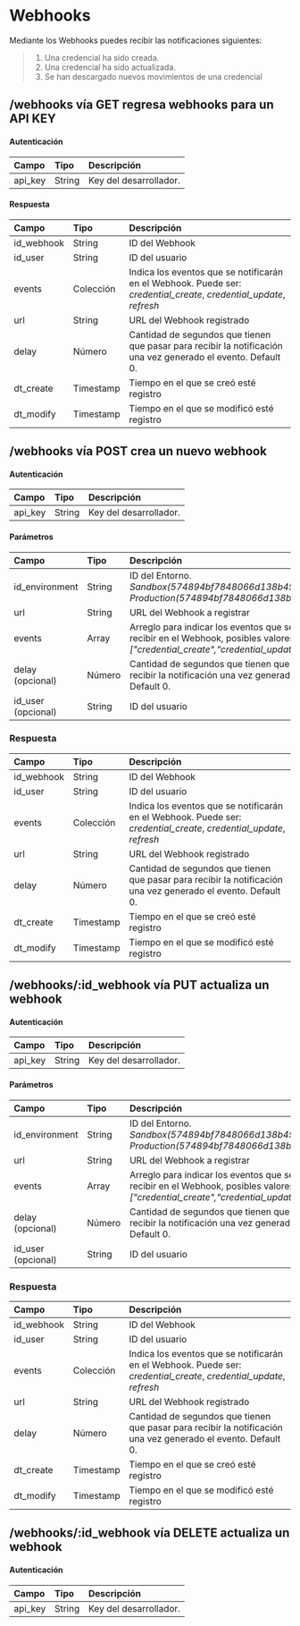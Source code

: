 
Webhooks
===================
Mediante los Webhooks puedes recibir las notificaciones siguientes:
>1. Una credencial ha sido creada.
>2. Una credencial ha sido actualizada.
>3. Se han descargado nuevos movimientos de una credencial

/webhooks vía GET regresa webhooks para un API KEY
-------------------

#### Autenticación

| Campo     | Tipo | Descripción   |
| :------- | :---- | :--- |
| api_key | String | Key del desarrollador.    |

#### Respuesta
	 
| Campo     | Tipo | Descripción   |
| :------- | :---- | :--- |
| id_webhook | String |  ID del Webhook    |
| id_user    | String   |  ID del usuario   |
| events     | Colección    |  Indica los eventos que se notificarán en el Webhook. Puede ser: _credential_create_, _credential_update_, _refresh_  |
| url     | String    |  URL del Webhook registrado  |
| delay     | Número    |  Cantidad de segundos que tienen que pasar para recibir la notificación una vez generado el evento. Default 0.  |
| dt_create     | Timestamp    |  Tiempo en el que se creó esté registro  |
| dt_modify     | Timestamp    |  Tiempo en el que se modificó esté registro  |

/webhooks vía POST crea un nuevo webhook
-------------------

#### Autenticación

| Campo     | Tipo | Descripción   |
| :------- | :---- | :--- |
| api_key | String | Key del desarrollador.    |

#### Parámetros

| Campo     | Tipo | Descripción   |
| :------- | :---- | :--- |
| id_environment | String |  ID del Entorno. _Sandbox(574894bf7848066d138b4570), Production(574894bf7848066d138b4571)_    |
| url     | String    |  URL del Webhook a registrar  |
| events     | Array    |  Arreglo para indicar los eventos que se desean recibir en el Webhook, posibles valores: _["credential_create","credential_update","refresh"]_|
| delay  (opcional)   | Número    |  Cantidad de segundos que tienen que pasar para recibir la notificación una vez generado el evento. Default 0.  |
| id_user (opcional)    | String   |  ID del usuario   |


### Respuesta
	 
| Campo     | Tipo | Descripción   |
| :------- | :---- | :--- |
| id_webhook | String |  ID del Webhook    |
| id_user    | String   |  ID del usuario   |
| events     | Colección    |  Indica los eventos que se notificarán en el Webhook. Puede ser: _credential_create_, _credential_update_, _refresh_  |
| url     | String    |  URL del Webhook registrado  |
| delay     | Número    |  Cantidad de segundos que tienen que pasar para recibir la notificación una vez generado el evento. Default 0.  |
| dt_create     | Timestamp    |  Tiempo en el que se creó esté registro  |
| dt_modify     | Timestamp    |  Tiempo en el que se modificó esté registro  |


/webhooks/:id_webhook vía PUT actualiza un webhook
-------------------

#### Autenticación

| Campo     | Tipo | Descripción   |
| :------- | :---- | :--- |
| api_key | String | Key del desarrollador.    |

#### Parámetros

| Campo     | Tipo | Descripción   |
| :------- | :---- | :--- |
| id_environment | String |  ID del Entorno. _Sandbox(574894bf7848066d138b4570), Production(574894bf7848066d138b4571)_    |
| url     | String    |  URL del Webhook a registrar  |
| events     | Array    |  Arreglo para indicar los eventos que se desean recibir en el Webhook, posibles valores: _["credential_create","credential_update","refresh"]_|
| delay  (opcional)   | Número    |  Cantidad de segundos que tienen que pasar para recibir la notificación una vez generado el evento. Default 0.  |
| id_user (opcional)    | String   |  ID del usuario   |


### Respuesta
	 
| Campo     | Tipo | Descripción   |
| :------- | :---- | :--- |
| id_webhook | String |  ID del Webhook    |
| id_user    | String   |  ID del usuario   |
| events     | Colección    |  Indica los eventos que se notificarán en el Webhook. Puede ser: _credential_create_, _credential_update_, _refresh_  |
| url     | String    |  URL del Webhook registrado  |
| delay     | Número    |  Cantidad de segundos que tienen que pasar para recibir la notificación una vez generado el evento. Default 0.  |
| dt_create     | Timestamp    |  Tiempo en el que se creó esté registro  |
| dt_modify     | Timestamp    |  Tiempo en el que se modificó esté registro  |

/webhooks/:id_webhook vía DELETE actualiza un webhook
-------------------

#### Autenticación

| Campo     | Tipo | Descripción   |
| :------- | :---- | :--- |
| api_key | String | Key del desarrollador.    |
